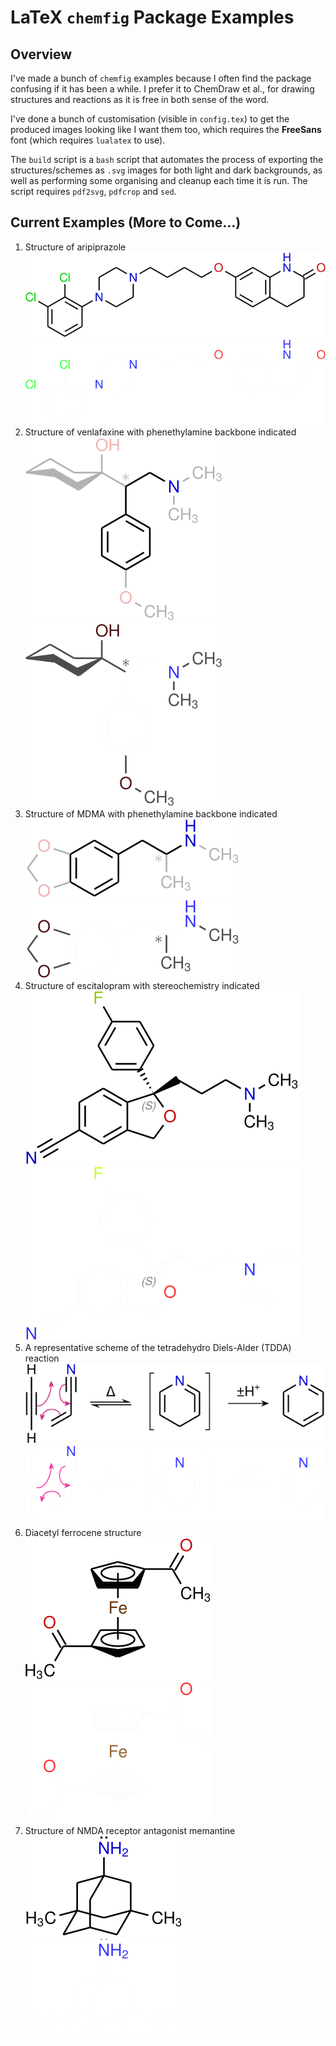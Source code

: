 # LaTeX `chemfig` Package Examples

## Overview

I've made a bunch of `chemfig` examples because I often find the package confusing if it has been a while. I prefer it to ChemDraw et al., for drawing structures and reactions as it is free in both sense of the word.

I've done a bunch of customisation (visible in `config.tex`) to get the produced images looking like I want them too, which requires the **FreeSans** font (which requires `lualatex` to use). 

The `build` script is a `bash` script that automates the process of exporting the structures/schemes as `.svg` images for both light and dark backgrounds, as well as performing some organising and cleanup each time it is run. The script requires `pdf2svg`, `pdfcrop` and `sed`. 

## Current Examples (More to Come...)

1. Structure of aripiprazole
   ![](svg/light/01.svg#gh-light-mode-only)
   ![](svg/dark/01.svg#gh-dark-mode-only)
2. Structure of venlafaxine with phenethylamine backbone indicated
   ![](svg/light/02.svg#gh-light-mode-only)
   ![](svg/dark/02.svg#gh-dark-mode-only)
3. Structure of MDMA with phenethylamine backbone indicated
   ![](svg/light/03.svg#gh-light-mode-only)
   ![](svg/dark/03.svg#gh-dark-mode-only)
4. Structure of escitalopram with stereochemistry indicated
   ![](svg/light/04.svg#gh-light-mode-only)
   ![](svg/dark/04.svg#gh-dark-mode-only)
5. A representative scheme of the tetradehydro Diels-Alder (TDDA) reaction
   ![](svg/light/05.svg#gh-light-mode-only)
   ![](svg/dark/05.svg#gh-dark-mode-only)
6. Diacetyl ferrocene structure
   ![](svg/light/06.svg#gh-light-mode-only)
   ![](svg/dark/06.svg#gh-dark-mode-only)
7. Structure of NMDA receptor antagonist memantine
   ![](svg/light/07.svg#gh-light-mode-only)
   ![](svg/dark/07.svg#gh-dark-mode-only)
